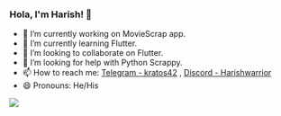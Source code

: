 ### Hola, I'm Harish! 👋

- 🔭 I’m currently working on MovieScrap app.
- 🌱 I’m currently learning Flutter.
- 👯 I’m looking to collaborate on Flutter.
- 🤔 I’m looking for help with Python Scrappy.
- 📫 How to reach me: [Telegram - kratos42](https://t.me/kratos42) , [Discord - Harishwarrior](https://discord.com/channels/@me/734438350533951518/734438416770662442)
- 😄 Pronouns: He/His


<img src="https://github-readme-stats.vercel.app/api?username=Harishwarrior&&show_icons=true&title_color=ffffff&icon_color=bb2acf&text_color=daf7dc&bg_color=191919">
